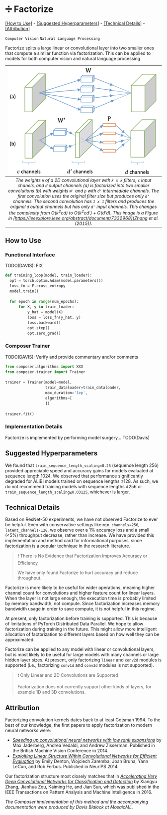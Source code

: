 # ➗ Factorize


[\[How to Use\]](#how-to-use) - [\[Suggested Hyperparameters\]](#suggested-hyperparameters) - [\[Technical Details\]](#technical-details) - [\[Attribution\]](#attribution)

 `Computer Vision`  `Natural Language Processing`

Factorize splits a large linear or convolutional layer into two smaller ones that compute a similar function via factorization.
This can be applied to models for both computer vision and natural language processing.

| ![Factorize](factorize-no-caption.png) |
|:--:
|*The weights `W` of a 2D convolutional layer with `k x k` filters, `c` input chanels, and `d` output channels (a) is factorized into two smaller convolutions (b) with weights `W'` and `p` with `d'` intermediate channels. The first convolution uses the original filter size but produces only `d'` channels. The second convolution has `1 x 1` filters and produces the original `d` output channels but has only `d'` input channels. This changes the complexity from O(k<sup>2</sup>cd) to O(k<sup>2</sup>cd') + O(d'd). This image is a Figure in [https://ieeexplore.ieee.org/abstract/document/7332968](Zhang et al. (2015)).*|

## How to Use

### Functional Interface

TODO(DAVIS): FIX

```python
def training_loop(model, train_loader):
  opt = torch.optim.Adam(model.parameters())
  loss_fn = F.cross_entropy
  model.train()
  
  for epoch in range(num_epochs):
      for X, y in train_loader:
          y_hat = model(X)
          loss = loss_fn(y_hat, y)
          loss.backward()
          opt.step()
          opt.zero_grad()
```

### Composer Trainer

TODO(DAVIS): Verify and provide commentary and/or comments

```python
from composer.algorithms import XXX
from composer.trainer import Trainer

trainer = Trainer(model=model,
                  train_dataloader=train_dataloader,
                  max_duration='1ep',
                  algorithms=[
                  ])

trainer.fit()
```

### Implementation Details

Factorize is implemented by performing model surgery... TODO(Davis)

## Suggested Hyperparameters

We found that `train_sequence_length_scaling=0.25` (sequence length 256) provided appreciable speed and accuracy gains for models evaluated at sequence length 1024.
We observed that performance significantly degraded for ALiBi models trained on sequence lengths ≤128.
As such, we do not recommend training models with sequence lengths ≤256 or `train_sequence_length_scaling≤0.03125`, whichever is larger.

## Technical Details

Based on ResNet-50 experiments, we have not observed Factorize to ever be helpful.
Even with conservative settings like `min_channels=256`, `latent_channels-128`, we observe over a 1% accuracy loss and a small (<5%) throughput decrease, rather than increase.
We have provided this implementation and method card for informational purposes, since factorization is a popular technique in the research literature.

> ❗ There is No Evidence that Factorization Improves Accuracy or Efficiency
> 
> We have only found Factorize to hurt accuracy and reduce throughput.

Factorize is more likely to be useful for wider operations, meaning higher channel count for convolutions and higher feature count for linear layers.
When the layer is not large enough, the execution time is probably limited by memory bandwidth, not compute.
Since factorization increases memory bandwidth usage in order to save compute, it is not helpful in this regime.

At present, only factorization before training is supported. This is because of limitations of PyTorch Distributed Data Parallel.
We hope to allow factorization during training in the future.
This might allow more intelligent allocation of factorization to different layers based on how well they can be approximated.

Factorize can be applied to any model with linear or convolutional layers, but is most likely to be useful for large models with many channels or large hidden layer sizes.
At present, only factorizing `linear` and `conv2d` modules is supported (i.e., factorizing `conv1d` and `conv3d` modules is not supported).

> ❗ Only Linear and 2D Convolutions are Supported
> 
> Factorization does not currently support other kinds of layers, for example 1D and 3D convolutions.

## Attribution

Factorizing convolution kernels dates back to at least Gotsman 1994. To the best of our knowledge, the first papers to apply factorization to modern neural networks were:
* [*Speeding up convolutional neural networks with low rank expansions*](https://arxiv.org/abs/1405.3866) by Max Jaderberg, Andrea Vedaldi, and Andrew Zisserman. Published in the British Machine Vision Conference in 2014.
* [*Exploiting Linear Structure Within Convolutional Networks for Efficient Evaluation*](https://arxiv.org/abs/1404.0736) by Emily Denton, Wojciech Zaremba, Joan Bruna, Yann LeCun, and Rob Ferbus. Published in NeurIPS 2014.

Our factorization structure most closely matches that in [*Accelerating Very Deep Convolutional Networks for Classification and Detection*](https://ieeexplore.ieee.org/abstract/document/7332968) by Xiangyu Zhang, Jianhua Zou, Kaiming He, and Jian Sun, which was published in the IEEE Transactions on Pattern Analysis and Machine Intelligence in 2016.

*The Composer implementation of this method and the accompanying documentation were produced by Davis Blalock at MosaicML.*
